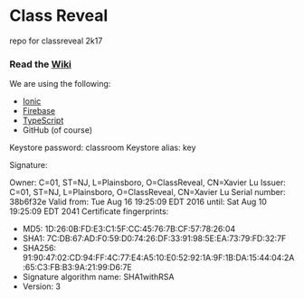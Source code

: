 # Class Reveal
repo for classreveal 2k17

### Read the [Wiki](https://github.com/xavierlu/classreveal/wiki)

We are using the following:
* [Ionic](https://www.ionicframework.com)
* [Firebase](https://firebase.google.com/docs/)
* [TypeScript](http://blog.ionic.io/ionic-and-typescript-part-1/)
* GitHub (of course)

Keystore password: classroom
Keystore alias: key

Signature:

Owner: C=01, ST=NJ, L=Plainsboro, O=ClassReveal, CN=Xavier Lu
Issuer: C=01, ST=NJ, L=Plainsboro, O=ClassReveal, CN=Xavier Lu
Serial number: 38b6f32e
Valid from: Tue Aug 16 19:25:09 EDT 2016 until: Sat Aug 10 19:25:09 EDT 2041
Certificate fingerprints:
* MD5:  1D:26:0B:FD:E3:C1:5F:CC:45:76:7B:CF:57:78:26:04
* SHA1: 7C:DB:67:AD:F0:59:D0:74:26:DF:33:91:98:5E:EA:73:79:FD:32:7F
* SHA256: 91:90:47:02:CD:94:FF:4C:77:E4:A5:10:E0:52:92:1A:9F:1B:DA:15:44:04:2A:65:C3:FB:B3:9A:21:99:D6:7E
* Signature algorithm name: SHA1withRSA
* Version: 3
